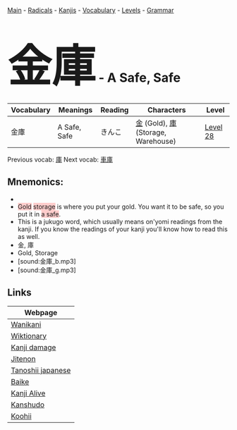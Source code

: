 <style> bigfont {font-size: 100px}</style>
[Main](../README.md) -
[Radicals](../radicals.md) -
[Kanjis](../kanjis.md) -
[Vocabulary](../vocabulary.md) -
[Levels](../levels.md) -
[Grammar](../grammar.md)
# <bigfont> 金庫</bigfont> - A Safe, Safe 

| Vocabulary | Meanings | Reading | Characters | Level |
| --- | --- | --- | --- | --- |
| 金庫 | A Safe, Safe | きんこ |  [金](../kanjis/金.md) (Gold), [庫](../kanjis/庫.md) (Storage, Warehouse) | [Level 28](../levels/wk_level28.md) |

Previous vocab: [庫](庫.md) Next vocab: [車庫](車庫.md) 

## Mnemonics:

* 
* <span style="background-color:#ffcccb"> Gold</span> <span style="background-color:#ffcccb"> storage</span> is where you put your gold. You want it to be safe, so you put it in <span style="background-color:#ffcccb"> a safe</span>.
* This is a jukugo word, which usually means on'yomi readings from the kanji. If you know the readings of your kanji you'll know how to read this as well.
* 金, 庫
* Gold, Storage
* [sound:金庫_b.mp3]
* [sound:金庫_g.mp3]


## Links 

| Webpage |
| --- |
| [Wanikani          ](https://www.wanikani.com/kanji/金庫) |
| [Wiktionary        ](https://en.wiktionary.org/wiki/金庫) |
| [Kanji damage      ](http://www.kanjidamage.com/kanji/search?utf8=✓&q=金庫) |
| [Jitenon           ](https://jitenon.com/kanji/金庫) |
| [Tanoshii japanese ](https://www.tanoshiijapanese.com/dictionary/kanji.cfm?k=金庫) |
| [Baike             ](https://baike.baidu.com/item/金庫) |
| [Kanji Alive       ](https://app.kanjialive.com/金庫) |
| [Kanshudo          ](https://www.kanshudo.com/searchmn?q=金庫) |
| [Koohii            ](https://kanji.koohii.com/study/kanji/金庫) |
